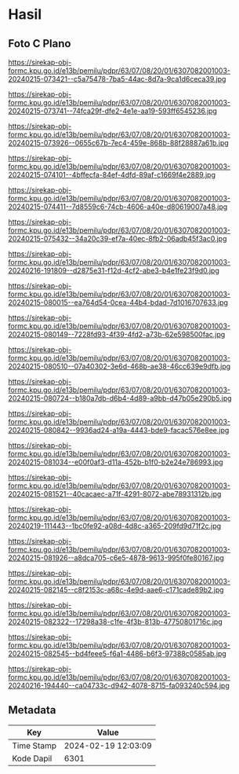 # Hasil

## Foto C Plano

https://sirekap-obj-formc.kpu.go.id/e13b/pemilu/pdpr/63/07/08/20/01/6307082001003-20240215-073421--c5a75478-7ba5-44ac-8d7a-9ca1d6ceca39.jpg

https://sirekap-obj-formc.kpu.go.id/e13b/pemilu/pdpr/63/07/08/20/01/6307082001003-20240215-073741--74fca29f-dfe2-4e1e-aa19-593ff6545236.jpg

https://sirekap-obj-formc.kpu.go.id/e13b/pemilu/pdpr/63/07/08/20/01/6307082001003-20240215-073926--0655c67b-7ec4-459e-868b-88f28887a61b.jpg

https://sirekap-obj-formc.kpu.go.id/e13b/pemilu/pdpr/63/07/08/20/01/6307082001003-20240215-074101--4bffecfa-84ef-4dfd-89af-c1669f4e2889.jpg

https://sirekap-obj-formc.kpu.go.id/e13b/pemilu/pdpr/63/07/08/20/01/6307082001003-20240215-074411--7d8559c6-74cb-4606-a40e-d80619007a48.jpg

https://sirekap-obj-formc.kpu.go.id/e13b/pemilu/pdpr/63/07/08/20/01/6307082001003-20240215-075432--34a20c39-ef7a-40ec-8fb2-06adb45f3ac0.jpg

https://sirekap-obj-formc.kpu.go.id/e13b/pemilu/pdpr/63/07/08/20/01/6307082001003-20240216-191809--d2875e31-f12d-4cf2-abe3-b4e1fe23f9d0.jpg

https://sirekap-obj-formc.kpu.go.id/e13b/pemilu/pdpr/63/07/08/20/01/6307082001003-20240215-080015--ea764d54-0cea-44b4-bdad-7d1016707633.jpg

https://sirekap-obj-formc.kpu.go.id/e13b/pemilu/pdpr/63/07/08/20/01/6307082001003-20240215-080149--7228fd93-4f39-4fd2-a73b-62e598500fac.jpg

https://sirekap-obj-formc.kpu.go.id/e13b/pemilu/pdpr/63/07/08/20/01/6307082001003-20240215-080510--07a40302-3e6d-468b-ae38-46cc639e9dfb.jpg

https://sirekap-obj-formc.kpu.go.id/e13b/pemilu/pdpr/63/07/08/20/01/6307082001003-20240215-080724--b180a7db-d6b4-4d89-a9bb-d47b05e290b5.jpg

https://sirekap-obj-formc.kpu.go.id/e13b/pemilu/pdpr/63/07/08/20/01/6307082001003-20240215-080842--9936ad24-a19a-4443-bde9-facac576e8ee.jpg

https://sirekap-obj-formc.kpu.go.id/e13b/pemilu/pdpr/63/07/08/20/01/6307082001003-20240215-081034--e00f0af3-d11a-452b-b1f0-b2e24e786993.jpg

https://sirekap-obj-formc.kpu.go.id/e13b/pemilu/pdpr/63/07/08/20/01/6307082001003-20240215-081521--40cacaec-a71f-4291-8072-abe78931312b.jpg

https://sirekap-obj-formc.kpu.go.id/e13b/pemilu/pdpr/63/07/08/20/01/6307082001003-20240219-111443--1bc0fe92-a08d-4d8c-a365-209fd9d71f2c.jpg

https://sirekap-obj-formc.kpu.go.id/e13b/pemilu/pdpr/63/07/08/20/01/6307082001003-20240215-081926--a8dca705-c6e5-4878-9613-995f0fe80167.jpg

https://sirekap-obj-formc.kpu.go.id/e13b/pemilu/pdpr/63/07/08/20/01/6307082001003-20240215-082145--c8f2153c-a68c-4e9d-aae6-c171cade89b2.jpg

https://sirekap-obj-formc.kpu.go.id/e13b/pemilu/pdpr/63/07/08/20/01/6307082001003-20240215-082322--17298a38-c1fe-4f3b-813b-47750801716c.jpg

https://sirekap-obj-formc.kpu.go.id/e13b/pemilu/pdpr/63/07/08/20/01/6307082001003-20240215-082545--bd4feee5-f6a1-4486-b6f3-97388c0585ab.jpg

https://sirekap-obj-formc.kpu.go.id/e13b/pemilu/pdpr/63/07/08/20/01/6307082001003-20240216-194440--ca04733c-d942-4078-8715-fa093240c594.jpg


## Metadata

| Key        | Value               |
| ---------- | ------------------- |
| Time Stamp | 2024-02-19 12:03:09 |
| Kode Dapil | 6301                |



